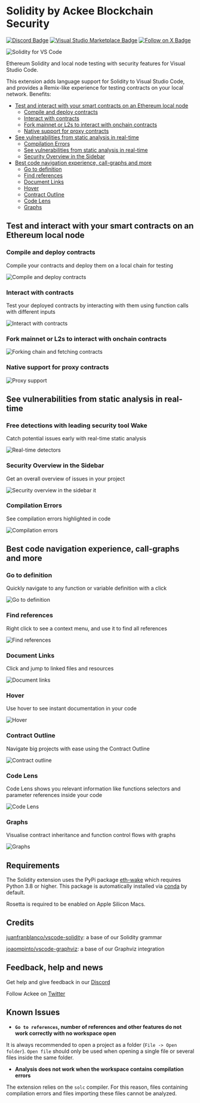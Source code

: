 # Solidity by Ackee Blockchain Security

[![Discord Badge](https://img.shields.io/discord/867746290678104064?colorA=21262d&colorB=0000FF&style=flat)](https://discord.gg/x7qXXnGCsa)
[![Visual Studio Marketplace Badge](https://img.shields.io/visual-studio-marketplace/d/AckeeBlockchain.tools-for-solidity?colorA=21262d&colorB=0000FF&style=flat)](https://marketplace.visualstudio.com/items?itemName=AckeeBlockchain.tools-for-solidity)
[![Follow on X Badge](https://img.shields.io/badge/Follow%20on%20X-for%20release%20updates-0000FF?colorA=21262d&style=flat)](https://x.com/WakeFramework)

![Solidity for VS Code](images/readme/solidity_wake.gif)

Ethereum Solidity and local node testing with security features for Visual Studio Code.

This extension adds language support for Solidity to Visual Studio Code, and provides a Remix-like experience for testing contracts on your local network.
Benefits:
- [Test and interact with your smart contracts on an Ethereum local node](#test-and-interact-with-your-smart-contracts-on-an-ethereum-local-node)
  - [Compile and deploy contracts](#compile-and-deploy-contracts)
  - [Interact with contracts](#interact-with-contracts)
  - [Fork mainnet or L2s to interact with onchain contracts](#forking-chain-and-fetching-contracts)
  - [Native support for proxy contracts](#native-support-for-proxy-contracts)
- [See vulnerabilities from static analysis in real-time](#see-vulnerabilities-from-static-analysis-in-real-time)
  - [Compilation Errors](#compilation-errors)
  - [See vulnerabilities from static analysis in real-time](#see-vulnerabilities-from-static-analysis-in-real-time-1)
  - [Security Overview in the Sidebar](#security-overview-in-the-sidebar)
- [Best code navigation experience, call-graphs and more](#best-code-navigation-experience-call-graphs-and-more)
  - [Go to definition](#go-to-definition)
  - [Find references](#find-references)
  - [Document Links](#document-links)
  - [Hover](#hover)
  - [Contract Outline](#contract-outline)
  - [Code Lens](#code-lens)
  - [Graphs](#graphs)

## Test and interact with your smart contracts on an Ethereum local node

### Compile and deploy contracts

Compile your contracts and deploy them on a local chain for testing

![Compile and deploy contracts](images/readme/sake/1-compile-deploy.gif)

### Interact with contracts

Test your deployed contracts by interacting with them using function calls with different inputs

![Interact with contracts](images/readme/sake/2-interact.gif)

### Fork mainnet or L2s to interact with onchain contracts

![Forking chain and fetching contracts](images/readme/sake/forking_chain_and_fetching_contracts.gif)

### Native support for proxy contracts

![Proxy support](images/readme/sake/proxy_support.gif)

## See vulnerabilities from static analysis in real-time

### Free detections with leading security tool Wake

Catch potential issues early with real-time static analysis

![Real-time detectors](images/readme/diagnostics/2-realtime-detectors.gif)

### Security Overview in the Sidebar

Get an overall overview of issues in your project

![Security overview in the sidebar](images/readme/diagnostics/3-sidebar-overview.gif)
it
### Compilation Errors

See compilation errors highlighted in code

![Compilation errors](images/readme/diagnostics/1-compilation-errors.gif)

## Best code navigation experience, call-graphs and more

### Go to definition

Quickly navigate to any function or variable definition with a click

![Go to definition](images/readme/development/go_to_definition.gif)

### Find references

Right click to see a context menu, and use it to find all references

![Find references](images/readme/development/references.gif)

### Document Links

Click and jump to linked files and resources

![Document links](images/readme/development/document_links.gif)

### Hover

Use hover to see instant documentation in your code

![Hover](images/readme/development/hover.gif)

### Contract Outline

Navigate big projects with ease using the Contract Outline

![Contract outline](images/readme/development/outline.gif)

### Code Lens

Code Lens shows you relevant information like functions selectors and parameter references inside your code

![Code Lens](images/readme/development/codelens.gif)

### Graphs

Visualise contract inheritance and function control flows with graphs

![Graphs](images/readme/development/graph.gif)


## Requirements

The Solidity extension uses the PyPi package [eth-wake](https://pypi.org/project/eth-wake/) which requires Python 3.8 or higher. This package is automatically installed via [conda](https://conda.github.io/conda-pack/) by default.

Rosetta is required to be enabled on Apple Silicon Macs.

## Credits
[juanfranblanco/vscode-solidity](https://github.com/juanfranblanco/vscode-solidity/blob/master/syntaxes/solidity.json): a base of our Solidity grammar

[joaompinto/vscode-graphviz](https://github.com/joaompinto/vscode-graphviz): a base of our Graphviz integration


## Feedback, help and news
Get help and give feedback in our [Discord](https://discord.gg/x7qXXnGCsa)

Follow Ackee on [Twitter](https://twitter.com/AckeeBlockchain)


## Known Issues

- **`Go to references`, number of references and other features do not work correctly with no workspace open**

It is always recommended to open a project as a folder (`File -> Open folder`). `Open file` should only be used when opening a single file or several files inside the same folder.

- **Analysis does not work when the workspace contains compilation errors**

The extension relies on the `solc` compiler. For this reason, files containing compilation errors and files importing these files cannot be analyzed.
